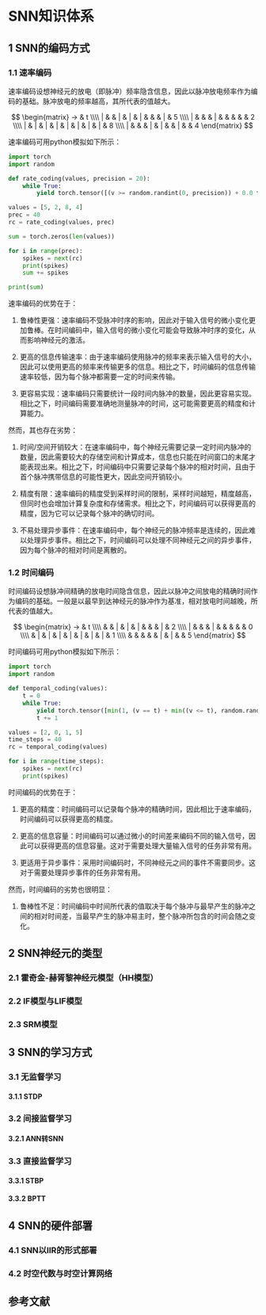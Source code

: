# SNN知识体系

## 1 SNN的编码方式

### 1.1 速率编码

速率编码设想神经元的放电（即脉冲）频率隐含信息，因此以脉冲放电频率作为编码的基础。脉冲放电的频率越高，其所代表的值越大。

$$
\begin{matrix}
→ & t \\\\
| & & | & | & | & & & | & 5 \\\\
| & & & | & & & & & 2 \\\\
| & | & | & | & | & | & | & | & 8 \\\\
| & & & | & | & & | & & 4
\end{matrix}
$$

速率编码可用python模拟如下所示：

```python
import torch
import random

def rate_coding(values, precision = 20):
    while True:
        yield torch.tensor([(v >= random.randint(0, precision)) + 0.0 for v in values])

values = [5, 2, 8, 4]
prec = 40
rc = rate_coding(values, prec)

sum = torch.zeros(len(values))

for i in range(prec):
    spikes = next(rc)
    print(spikes)
    sum += spikes

print(sum)
```

速率编码的优势在于：

1. 鲁棒性更强：速率编码不受脉冲时序的影响，因此对于输入信号的微小变化更加鲁棒。在时间编码中，输入信号的微小变化可能会导致脉冲时序的变化，从而影响神经元的激活。

2. 更高的信息传输速率：由于速率编码使用脉冲的频率来表示输入信号的大小，因此可以使用更高的频率来传输更多的信息。相比之下，时间编码的信息传输速率较低，因为每个脉冲都需要一定的时间来传输。

3. 更容易实现：速率编码只需要统计一段时间内脉冲的数量，因此更容易实现。相比之下，时间编码需要准确地测量脉冲的时间，这可能需要更高的精度和计算能力。

然而，其也存在劣势：

1. 时间/空间开销较大：在速率编码中，每个神经元需要记录一定时间内脉冲的数量，因此需要较大的存储空间和计算成本，信息也只能在时间窗口的末尾才能表现出来。相比之下，时间编码中只需要记录每个脉冲的相对时间，且由于首个脉冲携带信息的可能性更大，因此空间开销较小。

2. 精度有限：速率编码的精度受到采样时间的限制，采样时间越短，精度越高，但同时也会增加计算复杂度和存储需求。相比之下，时间编码可以获得更高的精度，因为它可以记录每个脉冲的确切时间。

3. 不易处理异步事件：在速率编码中，每个神经元的脉冲频率是连续的，因此难以处理异步事件。相比之下，时间编码可以处理不同神经元之间的异步事件，因为每个脉冲的相对时间是离散的。

### 1.2 时间编码

时间编码设想脉冲间精确的放电时间隐含信息，因此以脉冲之间放电的精确时间作为编码的基础。一般是以最早到达神经元的脉冲作为基准，相对放电时间越晚，所代表的值越大。

$$
\begin{matrix}
→ & t \\\\
 & & | & | & | & & & | & 2 \\\\
| & & & | & & & & & 0 \\\\
 & | & | & | & | & | & | & | & 1 \\\\
 & & & & & | & | & & 5
\end{matrix}
$$

时间编码可用python模拟如下所示：

```python
import torch
import random

def temporal_coding(values):
    t = 0
    while True:
        yield torch.tensor([min(1, (v == t) + min((v <= t), random.randint(0, 1))) + 0.0 for v in values])
        t += 1

values = [2, 0, 1, 5]
time_steps = 40
rc = temporal_coding(values)

for i in range(time_steps):
    spikes = next(rc)
    print(spikes)
```

时间编码的优势在于：

1. 更高的精度：时间编码可以记录每个脉冲的精确时间，因此相比于速率编码，时间编码可以获得更高的精度。

2. 更高的信息容量：时间编码可以通过微小的时间差来编码不同的输入信号，因此可以获得更高的信息容量。这对于需要处理大量输入信号的任务非常有用。

3. 更适用于异步事件：采用时间编码时，不同神经元之间的事件不需要同步。这对于需要处理异步事件的任务非常有用。

然而，时间编码的劣势也很明显：

1. 鲁棒性不足：时间编码中时间所代表的值取决于每个脉冲与最早产生的脉冲之间的相对时间差，当最早产生的脉冲易主时，整个脉冲所包含的时间会随之变化。

## 2 SNN神经元的类型

### 2.1 霍奇金-赫胥黎神经元模型（HH模型）



### 2.2 IF模型与LIF模型

### 2.3 SRM模型

## 3 SNN的学习方式

### 3.1 无监督学习

#### 3.1.1 STDP

### 3.2 间接监督学习

#### 3.2.1 ANN转SNN

### 3.3 直接监督学习

#### 3.3.1 STBP

#### 3.3.2 BPTT

## 4 SNN的硬件部署

### 4.1 SNN以IIR的形式部署

### 4.2 时空代数与时空计算网络

## 参考文献